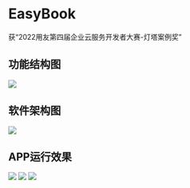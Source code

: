 # EasyBook
获“2022用友第四届企业云服务开发者大赛-灯塔案例奖”
## 功能结构图
![](/README/功能结构图.png)
## 软件架构图
![](/README/软件架构图.png)
## APP运行效果
![](/README/demo_1.png)
![](/README/demo_2.png)
![](/README/demo_3.png)
